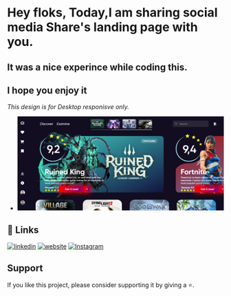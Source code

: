 #  Hey floks, Today,I am sharing social media Share's landing page with you.
## It was a nice experince while coding this.
## I hope you enjoy it
<i> This design is for Desktop responisve only. </i>

+ <img src="Runied-king.png"/>

## 🔗 Links

[![linkedin](https://img.shields.io/badge/linkedin-0A66C2?style=for-the-badge&logo=linkedin&logoColor=white)](https://www.linkedin.com/in/amit-marathe-/)
[![website](https://img.shields.io/badge/website-000?style=for-the-badge&logo=ko-fi&logoColor=white)](https://amit-marathe.github.io/game-ui/)
[![Instagram](https://img.shields.io/badge/instagram-ff4545?style=for-the-badge&logo=instagram&logoColor=white)](https://www.instagram.com/_.amit._marathe/)


## Support

If you like this project, please consider supporting it by giving a ⭐️.
